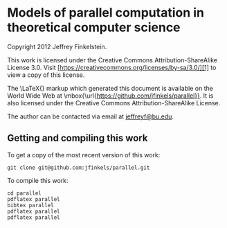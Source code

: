 # Models of parallel computation in theoretical computer science #

Copyright 2012 Jeffrey Finkelstein.

This work is licensed under the Creative Commons Attribution-ShareAlike License
3.0. Visit [https://creativecommons.org/licenses/by-sa/3.0/][1] to view a copy
of this license.

The \LaTeX{} markup which generated this document is available on the World Wide Web at \mbox{\url{https://github.com/jfinkels/parallel}}.
It is also licensed under the Creative Commons Attribution-ShareAlike License.

The author can be contacted via email at <jeffreyf@bu.edu>.

[1]: https://creativecommons.org/licenses/by-sa/3.0/

## Getting and compiling this work ##

To get a copy of the most recent version of this work:

    git clone git@github.com:jfinkels/parallel.git

To compile this work:

    cd parallel
    pdflatex parallel
    bibtex parallel
    pdflatex parallel
    pdflatex parallel
